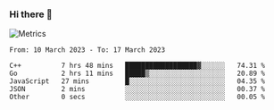 ### Hi there 👋

![Metrics](https://github.com/radoapx/radoapx/blob/main/github-metrics.svg)

<!--START_SECTION:waka-->

```text
From: 10 March 2023 - To: 17 March 2023

C++          7 hrs 48 mins   ██████████████████▓░░░░░░   74.31 %
Go           2 hrs 11 mins   █████▒░░░░░░░░░░░░░░░░░░░   20.89 %
JavaScript   27 mins         █░░░░░░░░░░░░░░░░░░░░░░░░   04.35 %
JSON         2 mins          ░░░░░░░░░░░░░░░░░░░░░░░░░   00.37 %
Other        0 secs          ░░░░░░░░░░░░░░░░░░░░░░░░░   00.05 %
```

<!--END_SECTION:waka-->

<!--
**radoapx/radoapx** is a ✨ _special_ ✨ repository because its `README.md` (this file) appears on your GitHub profile.

Here are some ideas to get you started:

- 🔭 I’m currently working on ...
- 🌱 I’m currently learning ...
- 👯 I’m looking to collaborate on ...
- 🤔 I’m looking for help with ...
- 💬 Ask me about ...
- 📫 How to reach me: ...
- 😄 Pronouns: ...
- ⚡ Fun fact: ...
-->

